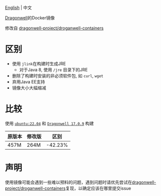 [English](./readme.md) | 中文

[Dragonwell](https://github.com/dragonwell-project)的Docker镜像

修改自 [dragonwell-project/droganwell-containers](https://github.com/dragonwell-project/dragonwell-containers/)

# 区别

- 使用 `jlink`在构建时生成JRE
    - 对于Java 8, 使用 `/jre` 目录下的JRE
- 删除了构建时安装的非必须软件包, 如 `curl`, `wget`
- 弃用Java EE支持
- 镜像大小大幅缩减

# 比较

使用 [`ubuntu:22.04`](https://hub.docker.com/layers/library/ubuntu/22.04/images/sha256-bbf3d1baa208b7649d1d0264ef7d522e1dc0deeeaaf6085bf8e4618867f03494?context=explore) 和 [`Dragonwell 17.0.9`](https://github.com/dragonwell-project/dragonwell17/releases/tag/dragonwell-standard-17.0.9.0.10%2B9_jdk-17.0.9-ga) 构建

|原版本   |修改版  |区别    |
|--------|--------|--------|
|457M    |264M    |-42.23% |

# 声明

使用镜像可能会遇到一些难以预料的问题，遇到问题时请优先尝试在[dragonwell-project/droganwell-containers](https://github.com/dragonwell-project/dragonwell-containers/)复现，以确定应该在哪里提交issue